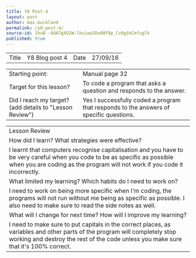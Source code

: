 ```yaml
---
title: Y8 Post-4
layout: post
author: max.buckland
permalink: /y8-post-4/
source-id: 1huB--9UA7gXU2W-lbviow3Dx00f8p_Cv8gSkCmfuglk
published: true
---
```

<table>
  <tr>
    <td>Title</td>
    <td>Y8 Blog post 4</td>
    <td>Date</td>
    <td>27/09/16</td>
  </tr>
</table>


<table>
  <tr>
    <td>Starting point:</td>
    <td>Manual page 32</td>
  </tr>
  <tr>
    <td>Target for this lesson?</td>
    <td>To code a program that asks a question and responds to the answer.</td>
  </tr>
  <tr>
    <td>Did I reach my target? 
(add details to "Lesson Review")</td>
    <td> Yes I successfully coded a program that responds to the answers of specific questions.</td>
  </tr>
</table>


<table>
  <tr>
    <td>Lesson Review</td>
  </tr>
  <tr>
    <td>How did I learn? What strategies were effective? </td>
  </tr>
  <tr>
    <td>I learnt that computers recognise capitalisation and you have to be very careful when you code to be as specific as possible when you are coding as the program will not work if you code it incorrectly.</td>
  </tr>
  <tr>
    <td>What limited my learning? Which habits do I need to work on? </td>
  </tr>
  <tr>
    <td>I need to work on being more specific when I'm coding, the programs will not run without me being as specific as possible. I also need to make sure to read the side notes as well.</td>
  </tr>
  <tr>
    <td>What will I change for next time? How will I improve my learning?</td>
  </tr>
  <tr>
    <td>I need to make sure to put capitals in the correct places, as variables and other parts of the program will completely stop working and destroy the rest of the code unless you make sure that it's 100% correct.</td>
  </tr>
</table>


